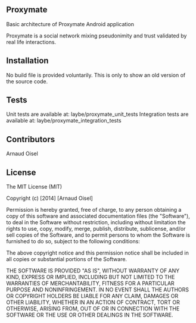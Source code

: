 ## Proxymate

Basic architecture of Proxymate Android application

Proxymate is a social network mixing pseudonimity and trust validated by real life interactions.

## Installation

No build file is provided voluntarily. This is only to show an old version of the source code. 

## Tests

Unit tests are available at: laybe/proxymate_unit_tests
Integration tests are available at: laybe/proxymate_integration_tests

## Contributors

Arnaud Oisel

## License

The MIT License (MIT)

Copyright (c) [2014] [Arnaud Oisel]

Permission is hereby granted, free of charge, to any person obtaining a copy
of this software and associated documentation files (the "Software"), to deal
in the Software without restriction, including without limitation the rights
to use, copy, modify, merge, publish, distribute, sublicense, and/or sell
copies of the Software, and to permit persons to whom the Software is
furnished to do so, subject to the following conditions:

The above copyright notice and this permission notice shall be included in all
copies or substantial portions of the Software.

THE SOFTWARE IS PROVIDED "AS IS", WITHOUT WARRANTY OF ANY KIND, EXPRESS OR
IMPLIED, INCLUDING BUT NOT LIMITED TO THE WARRANTIES OF MERCHANTABILITY,
FITNESS FOR A PARTICULAR PURPOSE AND NONINFRINGEMENT. IN NO EVENT SHALL THE
AUTHORS OR COPYRIGHT HOLDERS BE LIABLE FOR ANY CLAIM, DAMAGES OR OTHER
LIABILITY, WHETHER IN AN ACTION OF CONTRACT, TORT OR OTHERWISE, ARISING FROM,
OUT OF OR IN CONNECTION WITH THE SOFTWARE OR THE USE OR OTHER DEALINGS IN THE
SOFTWARE.
